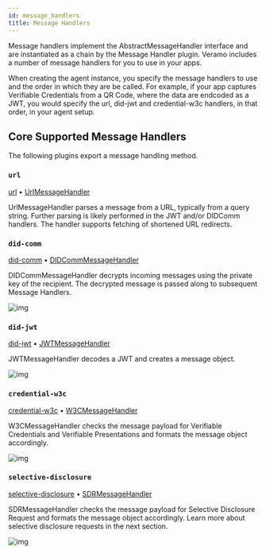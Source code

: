 ```yaml
---
id: message_handlers
title: Message Handlers
---
```


Message handlers implement the AbstractMessageHandler interface and are instantiated as a chain by the Message Handler
plugin. Veramo includes a number of message handlers for you to use in your apps.

When creating the agent instance, you specify the message handlers to use and the order in which they are be called. For example, if your app captures Verifiable Credentials from a QR Code, where the data are endcoded as a JWT, you would specify the url, did-jwt and credential-w3c handlers, in that order, in your agent setup.

## Core Supported Message Handlers

The following plugins export a message handling method.

### `url`

[url](../api/url-handler.md) • [UrlMessageHandler](../api/url-handler.urlmessagehandler.md)

UrlMessageHandler parses a message from a URL, typically from a query string. Further parsing is likely performed in the JWT and/or DIDComm handlers. The handler supports fetching of shortened URL redirects. 

### `did-comm`

[did-comm](../api/did-comm.md) • [DIDCommMessageHandler](../api/did-comm.didcommmessagehandler.md)

DIDCommMessageHandler decrypts incoming messages using the private key of the recipient. The decrypted message is passed
along to subsequent Message Handlers.

![img](../../static/img/diagrams/message_didcomm.svg)

### `did-jwt`

[did-jwt](../api/did-jwt.md) • [JWTMessageHandler](../api/did-jwt.jwtmessagehandler.md)

JWTMessageHandler decodes a JWT and creates a message object.

![img](../../static/img/diagrams/message_jwt.svg)

### `credential-w3c`

[credential-w3c](../api/credential-w3c.md) • [W3CMessageHandler](../api/credential-w3c.w3cmessagehandler.md)

W3CMessageHandler checks the message payload for Verifiable Credentials and Verifiable Presentations and formats the
message object accordingly.

![img](../../static/img/diagrams/message_w3c.svg)

### `selective-disclosure`

[selective-disclosure](../api/selective-disclosure.md)
• [SDRMessageHandler](../api/selective-disclosure.sdrmessagehandler.md)

SDRMessageHandler checks the message payload for Selective Disclosure Request and formats the message object accordingly.
Learn more about selective disclosure requests in the next section.

![img](../../static/img/diagrams/message_sdr.svg)
